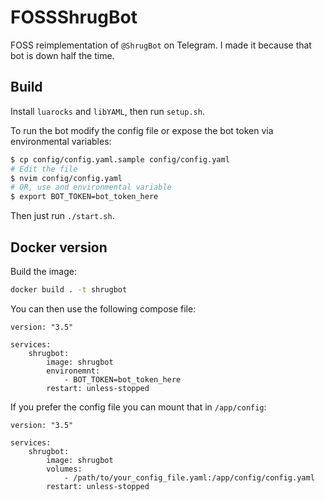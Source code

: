 # FOSSShrugBot

FOSS reimplementation of `@ShrugBot` on Telegram.
I made it because that bot is down half the time.

## Build

Install `luarocks` and `libYAML`, then run `setup.sh`.

To run the bot modify the config file or expose the bot token via environmental
variables:

```bash
$ cp config/config.yaml.sample config/config.yaml
# Edit the file
$ nvim config/config.yaml
# OR, use and environmental variable
$ export BOT_TOKEN=bot_token_here
```

Then just run `./start.sh`.

## Docker version

Build the image:

```bash
docker build . -t shrugbot
```

You can then use the following compose file:

```docker-compose
version: "3.5"

services:
    shrugbot:
        image: shrugbot
        environemnt:
            - BOT_TOKEN=bot_token_here
        restart: unless-stopped
```

If you prefer the config file you can mount that in `/app/config`:

```docker-compose
version: "3.5"

services:
    shrugbot:
        image: shrugbot
        volumes:
            - /path/to/your_config_file.yaml:/app/config/config.yaml
        restart: unless-stopped
```
